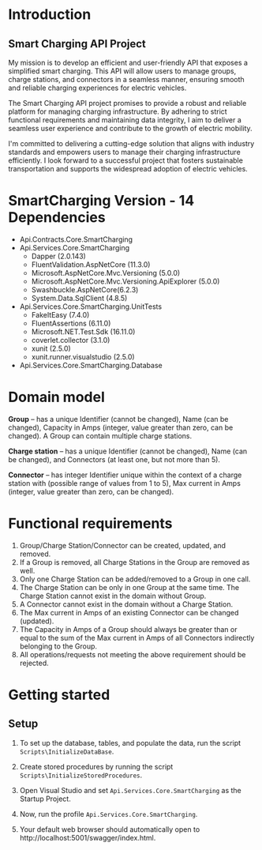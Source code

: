 # Introduction

## Smart Charging API Project

My mission is to develop an efficient and user-friendly API that exposes a simplified smart charging. This API will allow users to manage groups, charge stations, and connectors in a seamless manner, ensuring smooth and reliable charging experiences for electric vehicles.

The Smart Charging API project promises to provide a robust and reliable platform for managing charging infrastructure. By adhering to strict functional requirements and maintaining data integrity, I aim to deliver a seamless user experience and contribute to the growth of electric mobility.

I'm committed to delivering a cutting-edge solution that aligns with industry standards and empowers users to manage their charging infrastructure efficiently. I look forward to a successful project that fosters sustainable transportation and supports the widespread adoption of electric vehicles.

# SmartCharging Version - 14  Dependencies
* Api.Contracts.Core.SmartCharging
* Api.Services.Core.SmartCharging
	* Dapper (2.0.143)
	* FluentValidation.AspNetCore (11.3.0)
    * Microsoft.AspNetCore.Mvc.Versioning (5.0.0)
    * Microsoft.AspNetCore.Mvc.Versioning.ApiExplorer (5.0.0)
    * Swashbuckle.AspNetCore(6.2.3)
	* System.Data.SqlClient (4.8.5)
* Api.Services.Core.SmartCharging.UnitTests
    * FakeItEasy (7.4.0)
	* FluentAssertions (6.11.0)
    * Microsoft.NET.Test.Sdk (16.11.0)
	* coverlet.collector (3.1.0)
    * xunit (2.5.0)
    * xunit.runner.visualstudio (2.5.0)
* Api.Services.Core.SmartCharging.Database

# Domain model

**Group** – has a unique Identifier (cannot be changed), Name (can be changed), Capacity in Amps (integer, value greater than zero, can be changed). A Group can contain multiple charge stations.

**Charge station**  – has a unique Identifier (cannot be changed), Name (can be changed), and Connectors (at least one, but not more than 5).

**Connector** – has integer Identifier unique within the context of a charge station with (possible range of values from 1 to 5), Max current in Amps (integer, value greater than zero, can be changed).

# Functional requirements

1. Group/Charge Station/Connector can be created, updated, and removed.
2. If a Group is removed, all Charge Stations in the Group are removed as well.
3. Only one Charge Station can be added/removed to a Group in one call.
4. The Charge Station can be only in one Group at the same time.
The Charge Station cannot exist in the domain without Group.
5. A Connector cannot exist in the domain without a Charge Station.
6. The Max current in Amps of an existing Connector can be changed (updated).
7. The Capacity in Amps of a Group should always be greater than or equal to the sum of the Max current in Amps of all Connectors indirectly belonging to the Group.
8. All operations/requests not meeting the above requirement should be rejected.

# Getting started

## Setup

1. To set up the database, tables, and populate the data, run the script `Scripts\InitializeDataBase`.

2. Create stored procedures by running the script `Scripts\InitializeStoredProcedures`.

3. Open Visual Studio and set `Api.Services.Core.SmartCharging` as the Startup Project.

4. Now, run the profile `Api.Services.Core.SmartCharging`.

5. Your default web browser should automatically open to http://localhost:5001/swagger/index.html.